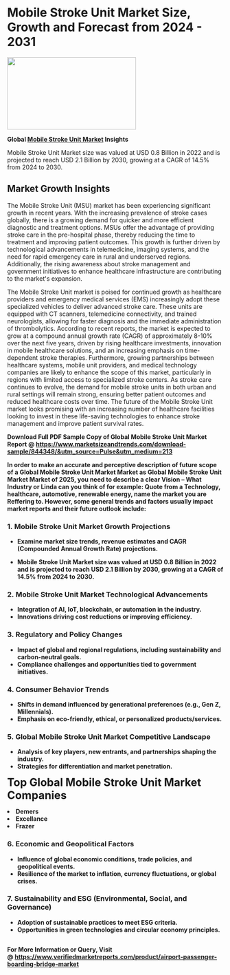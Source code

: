 <H1>Mobile Stroke Unit Market Size, Growth and Forecast from 2024 - 2031</H1><img class="aligncenter size-medium wp-image-584254" src="https://thirdeyenews.in/wp-content/uploads/2024/09/Global-Market-Research-300x168.jpeg" alt="" width="300" height="168" /><p><strong>Global&nbsp;<a href="https://www.marketsizeandtrends.com/download-sample/844348/&amp;utm_source=Pulse&amp;utm_medium=213">Mobile Stroke Unit Market</a> Insights</strong></p><p>Mobile Stroke Unit Market size was valued at USD 0.8 Billion in 2022 and is projected to reach USD 2.1 Billion by 2030, growing at a CAGR of 14.5% from 2024 to 2030.</p><p><h2>Market Growth Insights</h2> <p>The Mobile Stroke Unit (MSU) market has been experiencing significant growth in recent years. With the increasing prevalence of stroke cases globally, there is a growing demand for quicker and more efficient diagnostic and treatment options. MSUs offer the advantage of providing stroke care in the pre-hospital phase, thereby reducing the time to treatment and improving patient outcomes. This growth is further driven by technological advancements in telemedicine, imaging systems, and the need for rapid emergency care in rural and underserved regions. Additionally, the rising awareness about stroke management and government initiatives to enhance healthcare infrastructure are contributing to the market's expansion.</p> <p><strong></strong></p> <p>The Mobile Stroke Unit market is poised for continued growth as healthcare providers and emergency medical services (EMS) increasingly adopt these specialized vehicles to deliver advanced stroke care. These units are equipped with CT scanners, telemedicine connectivity, and trained neurologists, allowing for faster diagnosis and the immediate administration of thrombolytics. According to recent reports, the market is expected to grow at a compound annual growth rate (CAGR) of approximately 8-10% over the next five years, driven by rising healthcare investments, innovation in mobile healthcare solutions, and an increasing emphasis on time-dependent stroke therapies. Furthermore, growing partnerships between healthcare systems, mobile unit providers, and medical technology companies are likely to enhance the scope of this market, particularly in regions with limited access to specialized stroke centers. As stroke care continues to evolve, the demand for mobile stroke units in both urban and rural settings will remain strong, ensuring better patient outcomes and reduced healthcare costs over time. The future of the Mobile Stroke Unit market looks promising with an increasing number of healthcare facilities looking to invest in these life-saving technologies to enhance stroke management and improve patient survival rates.</p> <p><strong></p><p><span class=""><strong>Download Full PDF Sample Copy of Global Mobile Stroke Unit Market Report</strong> @ <a href="https://www.marketsizeandtrends.com/download-sample/844348/&amp;utm_source=Pulse&amp;utm_medium=213" target="_blank">https://www.marketsizeandtrends.com/download-sample/844348/&amp;utm_source=Pulse&amp;utm_medium=213</a></span></p><p>In order to make an accurate and perceptive description of future scope of a Global&nbsp;Mobile Stroke Unit Market Market as Global&nbsp;Mobile Stroke Unit Market Market of 2025, you need to describe a clear Vision &ndash; What Industry or Linda can you think of for example: Quote from a Technology, healthcare, automotive, renewable energy, name the market you are Reffering to. However, some general trends and factors usually impact market reports and their future outlook include:</p><h3>1.&nbsp;<strong>Mobile Stroke Unit Market Growth Projections</strong></h3><ul><li>Examine market size trends, revenue estimates and CAGR (Compounded Annual Growth Rate) projections.</li><li><p>Mobile Stroke Unit Market size was valued at USD 0.8 Billion in 2022 and is projected to reach USD 2.1 Billion by 2030, growing at a CAGR of 14.5% from 2024 to 2030.</p></li></ul><h3>2.&nbsp;<strong>Mobile Stroke Unit Market Technological Advancements</strong></h3><ul><li>Integration of AI, IoT, blockchain, or automation in the industry.</li><li>Innovations driving cost reductions or improving efficiency.</li></ul><h3>3.&nbsp;<strong>Regulatory and Policy Changes</strong></h3><ul><li>Impact of global and regional regulations, including sustainability and carbon-neutral goals.</li><li>Compliance challenges and opportunities tied to government initiatives.</li></ul><h3>4.&nbsp;<strong>Consumer Behavior Trends</strong></h3><ul><li>Shifts in demand influenced by generational preferences (e.g., Gen Z, Millennials).</li><li>Emphasis on eco-friendly, ethical, or personalized products/services.</li></ul><h3>5.&nbsp;<strong>Global Mobile Stroke Unit Market Competitive Landscape</strong></h3><ul><li>Analysis of key players, new entrants, and partnerships shaping the industry.</li><li>Strategies for differentiation and market penetration.</li></ul><p data-pm-slice="1 1 []"><span style="color: inherit; font-family: inherit; font-size: 25px;">Top Global Mobile Stroke Unit Market Companies</span></p><div class="" data-test-id=""><p><li>Demers</li><li> Excellance</li><li> Frazer</li></p></div><h3>6.&nbsp;<strong>Economic and Geopolitical Factors</strong></h3><ul><li>Influence of global economic conditions, trade policies, and geopolitical events.</li><li>Resilience of the market to inflation, currency fluctuations, or global crises.</li></ul><h3>7.&nbsp;<strong>Sustainability and ESG (Environmental, Social, and Governance)</strong></h3><ul><li>Adoption of sustainable practices to meet ESG criteria.</li><li>Opportunities in green technologies and circular economy principles.</li></ul><h2><strong style="font-size: 14px;">For More Information or Query, Visit @&nbsp;</strong><a style="background-color: #ffffff; font-size: 14px;" href="https://www.marketsizeandtrends.com/report/mobile-stroke-unit-market/" target="_blank">https://www.verifiedmarketreports.com/product/airport-passenger-boarding-bridge-market</a></h2>
